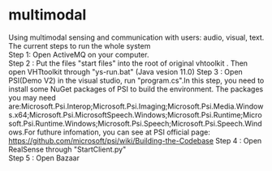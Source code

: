 # multimodal
Using multimodal sensing and communication with users: audio, visual, text.  
The current steps to run the whole system  
Step 1:  Open ActiveMQ on your computer.  
Step 2 : Put the files "start files" into the root of original vhtoolkit . Then open VHTtoolkit through "ys-run.bat" (Java vesion 11.0) 
Step 3 : Open PSI(Demo V2) in the visual studio, run "program.cs".In this step, you need to install some NuGet packages of PSI to build the environment. The packages you may need are:Microsoft.Psi.Interop;Microsoft.Psi.Imaging;Microsoft.Psi.Media.Windows.x64;Microsoft.Psi.MicrosoftSpeech.Windows;Microsoft.Psi.Runtime;Microsoft.Psi.Runtime.Windows;Microsoft.Psi.Speech;Microsoft.Psi.Speech.Windows.For futhure infomation, you can see at PSI official page: https://github.com/microsoft/psi/wiki/Building-the-Codebase
Step 4 : Open RealSense through "StartClient.py"  
Step 5 : Open Bazaar  
